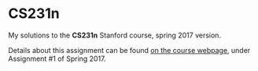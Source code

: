 # CS231n

My solutions to the <b>CS231n</b> Stanford course, spring 2017 version.

Details about this assignment can be found [on the course webpage](http://cs231n.github.io/), under Assignment #1 of Spring 2017.
